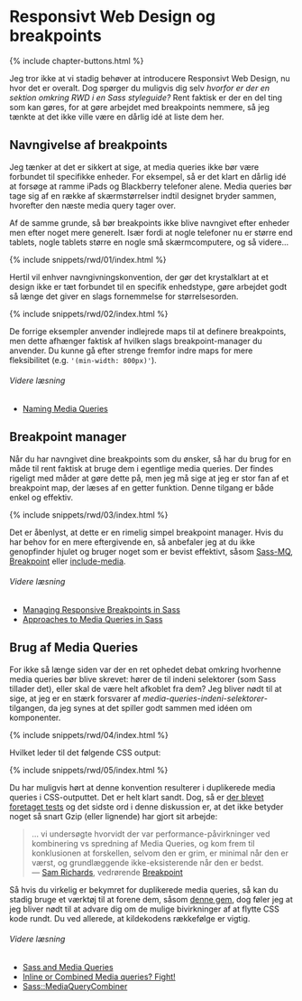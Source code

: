
# Responsivt Web Design og breakpoints

{% include chapter-buttons.html %}

Jeg tror ikke at vi stadig behøver at introducere Responsivt Web Design, nu hvor det er overalt. Dog spørger du muligvis dig selv *hvorfor er der en sektion omkring RWD i en Sass styleguide?* Rent faktisk er der en del ting som kan gøres, for at gøre arbejdet med breakpoints nemmere, så jeg tænkte at det ikke ville være en dårlig idé at liste dem her.

## Navngivelse af breakpoints

Jeg tænker at det er sikkert at sige, at media queries ikke bør være forbundet til specifikke enheder. For eksempel, så er det klart en dårlig idé at forsøge at ramme iPads og Blackberry telefoner alene. Media queries bør tage sig af en række af skærmstørrelser indtil designet bryder sammen, hvorefter den næste media query tager over.

Af de samme grunde, så bør breakpoints ikke blive navngivet efter enheder men efter noget mere generelt. Især fordi at nogle telefoner nu er større end tablets, nogle tablets større en nogle små skærmcomputere, og så videre...

{% include snippets/rwd/01/index.html %}

Hertil vil enhver navngivningskonvention, der gør det krystalklart at et design ikke er tæt forbundet til en specifik enhedstype, gøre arbejdet godt så længe det giver en slags fornemmelse for størrelsesorden.

{% include snippets/rwd/02/index.html %}

<div class="note">
  <p>De forrige eksempler anvender indlejrede maps til at definere breakpoints, men dette afhænger faktisk af hvilken slags breakpoint-manager du anvender. Du kunne gå efter strenge fremfor indre maps for mere fleksibilitet (e.g. <code>'(min-width: 800px)'</code>).</p>
</div>

###### Videre læsning

* [Naming Media Queries](http://css-tricks.com/naming-media-queries/)

## Breakpoint manager

Når du har navngivet dine breakpoints som du ønsker, så har du brug for en måde til rent faktisk at bruge dem i egentlige media queries. Der findes rigeligt med måder at gøre dette på, men jeg må sige at jeg er stor fan af et breakpoint map, der læses af en getter funktion. Denne tilgang er både enkel og effektiv.

{% include snippets/rwd/03/index.html %}

<div class="note">
  <p>Det er åbenlyst, at dette er en rimelig simpel breakpoint manager. Hvis du har behov for en mere eftergivende en, så anbefaler jeg at du ikke genopfinder hjulet og bruger noget som er bevist effektivt, såsom <a href="https://github.com/sass-mq/sass-mq">Sass-MQ</a>, <a href="http://breakpoint-sass.com/">Breakpoint</a> eller <a href="https://github.com/eduardoboucas/include-media">include-media</a>.</p>
</div>

###### Videre læsning

* [Managing Responsive Breakpoints in Sass](http://www.sitepoint.com/managing-responsive-breakpoints-sass/)
* [Approaches to Media Queries in Sass](http://css-tricks.com/approaches-media-queries-sass/)

## Brug af Media Queries

For ikke så længe siden var der en ret ophedet debat omkring hvorhenne media queries bør blive skrevet: hører de til indeni selektorer (som Sass tillader det), eller skal de være helt afkoblet fra dem? Jeg bliver nødt til at sige, at jeg er en stærk forsvarer af *media-queries-indeni-selektorer*-tilgangen, da jeg synes at det spiller godt sammen med idéen om komponenter.

{% include snippets/rwd/04/index.html %}

Hvilket leder til det følgende CSS output:

{% include snippets/rwd/05/index.html %}

Du har muligvis hørt at denne konvention resulterer i duplikerede media queries i CSS-outputtet. Det er helt klart sandt. Dog, så er [der blevet foretaget tests](http://sasscast.tumblr.com/post/38673939456/sass-and-media-queries) og det sidste ord i denne diskussion er, at det ikke betyder noget så snart Gzip (eller lignende) har gjort sit arbejde:

> … vi undersøgte hvorvidt der var performance-påvirkninger ved kombinering vs spredning af Media Queries, og kom frem til konklusionen at forskellen, selvom den er grim, er minimal når den er værst, og grundlæggende ikke-eksisterende når den er bedst.<br>
> &mdash; [Sam Richards](https://twitter.com/snugug), vedrørende [Breakpoint](http://breakpoint-sass.com/)

Så hvis du virkelig er bekymret for duplikerede media queries, så kan du stadig bruge et værktøj til at forene dem, såsom [denne gem](https://github.com/aaronjensen/sass-media_query_combiner), dog føler jeg at jeg bliver nødt til at advare dig om de mulige bivirkninger af at flytte CSS kode rundt. Du ved allerede, at kildekodens rækkefølge er vigtig.

###### Videre læsning

* [Sass and Media Queries](http://sasscast.tumblr.com/post/38673939456/sass-and-media-queries)
* [Inline or Combined Media queries? Fight!](http://benfrain.com/inline-or-combined-media-queries-in-sass-fight/)
* [Sass::MediaQueryCombiner](https://github.com/aaronjensen/sass-media_query_combiner)
